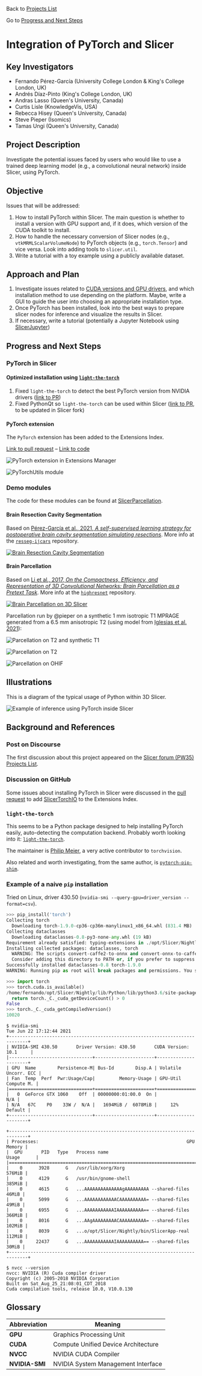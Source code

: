 Back to [Projects List](../../README.md#ProjectsList)

Go to [Progress and Next Steps](#progress-and-next-steps)
# Integration of PyTorch and Slicer

## Key Investigators

- Fernando Pérez-García (University College London & King's College London, UK)
- Andrés Díaz-Pinto (King's College London, UK)
- Andras Lasso (Queen's University, Canada)
- Curtis Lisle (KnowledgeVis, USA)
- Rebecca Hisey (Queen's University, Canada)
- Steve Pieper (Isomics)
- Tamas Ungi (Queen's University, Canada)

## Project Description

<!-- Add a short paragraph describing the project. -->

Investigate the potential issues faced by users who would like to use a trained
deep learning model (e.g., a convolutional neural network) inside Slicer,
using PyTorch.

## Objective

<!-- Describe here WHAT you would like to achieve (what you will have as end result). -->

Issues that will be addressed:

1. How to install PyTorch within Slicer. The main question is whether to install a version with GPU support and, if it does, which version of the CUDA toolkit to install.
1. How to handle the necessary conversion of Slicer nodes (e.g., `vtkMRMLScalarVolumeNode`) to PyTorch objects (e.g., `torch.Tensor`) and vice versa. Look into adding tools to `slicer.util`.
1. Write a tutorial with a toy example using a publicly available dataset.

## Approach and Plan

<!-- Describe here HOW you would like to achieve the objectives stated above. -->

1. Investigate issues related to [CUDA versions and GPU drivers](https://docs.nvidia.com/deploy/cuda-compatibility/index.html), and which installation method to use depending on the platform. Maybe, write a GUI to guide the user into choosing an appropriate installation type.
1. Once PyTorch has been installed, look into the best ways to prepare slicer nodes for inference and visualize the results in Slicer.
1. If necessary, write a tutorial (potentially a Jupyter Notebook using [SlicerJupyter](https://github.com/Slicer/SlicerJupyter))

## Progress and Next Steps

<!-- Update this section as you make progress, describing of what you have ACTUALLY DONE. If there are specific steps that you could not complete then you can describe them here, too. -->

### PyTorch in Slicer

#### Optimized installation using [`light-the-torch`](https://github.com/pmeier/light-the-torch)

1. Fixed `light-the-torch` to detect the best PyTorch version from NVIDIA drivers ([link to PR](https://github.com/pmeier/light-the-torch/pull/31))
1. Fixed PythonQt so `light-the-torch` can be used within Slicer ([link to PR](https://github.com/MeVisLab/pythonqt/pull/49), to be updated in Slicer fork)

#### PyTorch extension

The `PyTorch` extension has been added to the Extensions Index.

[Link to pull request](https://github.com/Slicer/ExtensionsIndex/pull/1775) – [Link to code](https://github.com/fepegar/SlicerPytorch)

![PyTorch extension in Extensions Manager](./extensions.png)

![PyTorchUtils module](./pytorch_extension.png)

### Demo modules

The code for these modules can be found at [SlicerParcellation](https://github.com/fepegar/SlicerParcellation).

#### Brain Resection Cavity Segmentation

Based on [Pérez-García et al., 2021, *A self-supervised learning strategy for postoperative brain cavity segmentation simulating resections*](https://link.springer.com/article/10.1007/s11548-021-02420-2). More info at the [`resseg-ijcars`](https://github.com/fepegar/resseg-ijcars) repository.

[![Brain Resection Cavity Segmentation](./cavity.gif)](https://link.springer.com/article/10.1007/s11548-021-02420-2 "Brain Resection Cavity Segmentation")

#### Brain Parcellation

Based on [Li et al., 2017, *On the Compactness, Efficiency, and Representation of 3D Convolutional Networks: Brain Parcellation as a Pretext Task*](https://link.springer.com/chapter/10.1007/978-3-319-59050-9_28). More info at the [`highresnet`](https://github.com/fepegar/highresnet) repository.

[![Brain Parcellation on 3D Slicer](./parcellation_mrhead_frame.png)](https://youtu.be/kKXCv-JPikw "Brain Parcellation on 3D Slicer")

Parcellation run by @pieper on a synthetic 1 mm isotropic T1 MPRAGE generated from a 6.5 mm anisotropic T2 (using model from [Iglesias et al. 2021](https://www.sciencedirect.com/science/article/pii/S1053811921004833)):

![Parcellation on T2 and synthetic T1](./parcellation_t2_from_syntht1.png)

![Parcellation on T2](./parcellation_t2_vs_syntht1.png)

![Parcellation on OHIF](./parc_ohif.png)

## Illustrations

<!-- Add pictures and links to videos that demonstrate what has been accomplished.
![Some more images](Example2.jpg)
-->

This is a diagram of the typical usage of Python within 3D Slicer.

![Example of inference using PyTorch inside Slicer](diagram.svg)

## Background and References

<!-- If you developed any software, include link to the source code repository. If possible, also add links to sample data, and to any relevant publications. -->

### Post on Discourse

The first discussion about this project appeared on the [Slicer forum (PW35) Projects List](https://discourse.slicer.org/t/pw35-projects-list/17905/4).

### Discussion on GitHub

Some issues about installing PyTorch in Slicer were discussed in the [pull request](https://github.com/Slicer/ExtensionsIndex/pull/1710) to add [SlicerTorchIO](https://github.com/fepegar/SlicerTorchIO) to the Extensions Index.

### `light-the-torch`

This seems to be a Python package designed to help installing PyTorch easily, auto-detecting the computation backend. Probably worth looking into it: [`light-the-torch`](https://github.com/pmeier/light-the-torch).

The maintainer is [Philip Meier](https://github.com/pmeier), a very active contributor to `torchvision`.

Also related and worth investigating, from the same author, is [`pytorch-pip-shim`](https://github.com/pmeier/pytorch-pip-shim).

### Example of a naive `pip` installation

Tried on Linux, driver 430.50 (`nvidia-smi --query-gpu=driver_version --format=csv`).

```python
>>> pip_install('torch')
Collecting torch
  Downloading torch-1.9.0-cp36-cp36m-manylinux1_x86_64.whl (831.4 MB)
Collecting dataclasses
  Downloading dataclasses-0.8-py3-none-any.whl (19 kB)
Requirement already satisfied: typing-extensions in ./opt/Slicer/Nightly/lib/Python/lib/python3.6/site-packages (from torch) (3.10.0.0)
Installing collected packages: dataclasses, torch
  WARNING: The scripts convert-caffe2-to-onnx and convert-onnx-to-caffe2 are installed in '/home/fernando/opt/Slicer/Nightly/lib/Python/bin' which is not on PATH.
  Consider adding this directory to PATH or, if you prefer to suppress this warning, use --no-warn-script-location.
Successfully installed dataclasses-0.8 torch-1.9.0
WARNING: Running pip as root will break packages and permissions. You should install packages reliably by using venv: https://pip.pypa.io/warnings/venv
```

```python
>>> import torch
>>> torch.cuda.is_available()
/home/fernando/opt/Slicer/Nightly/lib/Python/lib/python3.6/site-packages/torch/cuda/__init__.py:52: UserWarning: CUDA initialization: The NVIDIA driver on your system is too old (found version 10010). Please update your GPU driver by downloading and installing a new version from the URL: http://www.nvidia.com/Download/index.aspx Alternatively, go to: https://pytorch.org to install a PyTorch version that has been compiled with your version of the CUDA driver. (Triggered internally at  /pytorch/c10/cuda/CUDAFunctions.cpp:115.)
  return torch._C._cuda_getDeviceCount() > 0
False
>>> torch._C._cuda_getCompiledVersion()
10020
```

```shell
$ nvidia-smi
Tue Jun 22 17:12:44 2021
+-----------------------------------------------------------------------------+
| NVIDIA-SMI 430.50       Driver Version: 430.50       CUDA Version: 10.1     |
|-------------------------------+----------------------+----------------------+
| GPU  Name        Persistence-M| Bus-Id        Disp.A | Volatile Uncorr. ECC |
| Fan  Temp  Perf  Pwr:Usage/Cap|         Memory-Usage | GPU-Util  Compute M. |
|===============================+======================+======================|
|   0  GeForce GTX 1060    Off  | 00000000:01:00.0  On |                  N/A |
| N/A   67C    P0    33W /  N/A |   1694MiB /  6078MiB |     12%      Default |
+-------------------------------+----------------------+----------------------+

+-----------------------------------------------------------------------------+
| Processes:                                                       GPU Memory |
|  GPU       PID   Type   Process name                             Usage      |
|=============================================================================|
|    0      3928      G   /usr/lib/xorg/Xorg                           576MiB |
|    0      4129      G   /usr/bin/gnome-shell                         385MiB |
|    0      4615      G   ...AAAAAAAAAAAAAAgAAAAAAAAA --shared-files    46MiB |
|    0      5099      G   ...AAAAAAAAAAAACAAAAAAAAAA= --shared-files    49MiB |
|    0      6955      G   ...AAAAAAAAAAAIAAAAAAAAAA== --shared-files   366MiB |
|    0      8016      G   ...AAgAAAAAAAAACAAAAAAAAAA= --shared-files   102MiB |
|    0      8039      G   ...o/opt/Slicer/Nightly/bin/SlicerApp-real   112MiB |
|    0     22437      G   ...AAAAAAAAAAAIAAAAAAAAAA== --shared-files    30MiB |
+-----------------------------------------------------------------------------+
```

```shell
$ nvcc --version
nvcc: NVIDIA (R) Cuda compiler driver
Copyright (c) 2005-2018 NVIDIA Corporation
Built on Sat_Aug_25_21:08:01_CDT_2018
Cuda compilation tools, release 10.0, V10.0.130
```

## Glossary


| Abbreviation   | Meaning                             |
| -------------- | ----------------------------------- |
| **GPU**        | Graphics Processing Unit            |
| **CUDA**       | Compute Unified Device Architecture |
| **NVCC**       | NVIDIA CUDA Compiler                |
| **NVIDIA-SMI** | NVIDIA System Management Interface  |
